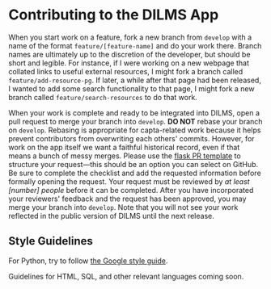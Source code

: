 # Contributing to the DILMS App

When you start work on a feature, fork a new branch from `develop` with a name of the format `feature/[feature-name]` and do your work there.
Branch names are ultimately up to the discretion of the developer, but should be short and legible.
For instance, if I were working on a new webpage that collated links to useful external resources, I might fork a branch called `feature/add-resource-pg`.
If later, a while after that page had been released, I wanted to add some search functionality to that page, I might fork a new branch called `feature/search-resources` to do that work.

When your work is complete and ready to be integrated into DILMS, open a pull request to merge your branch into `develop`.
**DO NOT** rebase your branch on `develop`.
Rebasing is appropriate for capta-related work because it helps prevent contributors from overwriting each others' commits.
However, for work on the app itself we want a faithful historical record, even if that means a bunch of messy merges.
Please use the [flask PR template](../.github/PULL_REQUEST_TEMPLATE/flask_template.md) to structure your request&mdash;this should be an option you can select on GitHub.
Be sure to complete the checklist and add the requested information before formally opening the request.
Your request must be reviewed by *at least [number] people* before it can be completed.
After you have incorporated your reviewers' feedback and the request has been approved, you may merge your branch into `develop`.
Note that you will not see your work reflected in the public version of DILMS until the next release.

## Style Guidelines
For Python, try to follow [the Google style guide](https://google.github.io/styleguide/pyguide.html).

Guidelines for HTML, SQL, and other relevant languages coming soon.
 